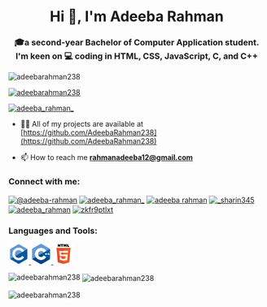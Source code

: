<h1 align="center">Hi 👋, I'm Adeeba Rahman</h1>
<h3 align="center">🎓a second-year Bachelor of Computer Application student. I'm keen on 💻 coding in HTML, CSS, JavaScript, C, and C++</h3>

<p align="left"> <img src="https://komarev.com/ghpvc/?username=adeebarahman238&label=Profile%20views&color=0e75b6&style=flat" alt="adeebarahman238" /> </p>

<p align="left"> <a href="https://github.com/ryo-ma/github-profile-trophy"><img src="https://github-profile-trophy.vercel.app/?username=adeebarahman238" alt="adeebarahman238" /></a> </p>

<p align="left"> <a href="https://twitter.com/adeeba_rahman_" target="blank"><img src="https://img.shields.io/twitter/follow/adeeba_rahman_?logo=twitter&style=for-the-badge" alt="adeeba_rahman_" /></a> </p>

- 👨‍💻 All of my projects are available at [https://github.com/AdeebaRahman238](https://github.com/AdeebaRahman238)

- 📫 How to reach me **rahmanadeeba12@gmail.com**

<h3 align="left">Connect with me:</h3>
<p align="left">
<a href="https://codepen.io/@adeeba-rahman" target="blank"><img align="center" src="https://raw.githubusercontent.com/rahuldkjain/github-profile-readme-generator/master/src/images/icons/Social/codepen.svg" alt="@adeeba-rahman" height="30" width="40" /></a>
<a href="https://twitter.com/adeeba_rahman_" target="blank"><img align="center" src="https://raw.githubusercontent.com/rahuldkjain/github-profile-readme-generator/master/src/images/icons/Social/twitter.svg" alt="adeeba_rahman_" height="30" width="40" /></a>
<a href="https://linkedin.com/in/adeeba rahman" target="blank"><img align="center" src="https://raw.githubusercontent.com/rahuldkjain/github-profile-readme-generator/master/src/images/icons/Social/linked-in-alt.svg" alt="adeeba rahman" height="30" width="40" /></a>
<a href="https://instagram.com/_sharin345" target="blank"><img align="center" src="https://raw.githubusercontent.com/rahuldkjain/github-profile-readme-generator/master/src/images/icons/Social/instagram.svg" alt="_sharin345" height="30" width="40" /></a>
<a href="https://www.codechef.com/users/adeeba_rahman" target="blank"><img align="center" src="https://cdn.jsdelivr.net/npm/simple-icons@3.1.0/icons/codechef.svg" alt="adeeba_rahman" height="30" width="40" /></a>
<a href="https://www.leetcode.com/zkfr9ptlxt" target="blank"><img align="center" src="https://raw.githubusercontent.com/rahuldkjain/github-profile-readme-generator/master/src/images/icons/Social/leet-code.svg" alt="zkfr9ptlxt" height="30" width="40" /></a>
</p>

<h3 align="left">Languages and Tools:</h3>
<p align="left"> <a href="https://www.cprogramming.com/" target="_blank" rel="noreferrer"> <img src="https://raw.githubusercontent.com/devicons/devicon/master/icons/c/c-original.svg" alt="c" width="40" height="40"/> </a> <a href="https://www.w3schools.com/cpp/" target="_blank" rel="noreferrer"> <img src="https://raw.githubusercontent.com/devicons/devicon/master/icons/cplusplus/cplusplus-original.svg" alt="cplusplus" width="40" height="40"/> </a> <a href="https://www.w3.org/html/" target="_blank" rel="noreferrer"> <img src="https://raw.githubusercontent.com/devicons/devicon/master/icons/html5/html5-original-wordmark.svg" alt="html5" width="40" height="40"/> </a> </p>

<p><img align="left" src="https://github-readme-stats.vercel.app/api/top-langs?username=adeebarahman238&show_icons=true&locale=en&layout=compact" alt="adeebarahman238" /></p>

<p>&nbsp;<img align="center" src="https://github-readme-stats.vercel.app/api?username=adeebarahman238&show_icons=true&locale=en" alt="adeebarahman238" /></p>

<p><img align="center" src="https://github-readme-streak-stats.herokuapp.com/?user=adeebarahman238&" alt="adeebarahman238" /></p>

